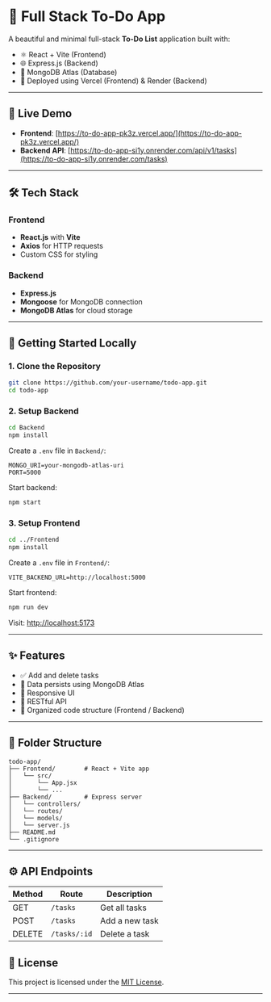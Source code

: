 # 📝 Full Stack To-Do App

A beautiful and minimal full-stack **To-Do List** application built with:

- ⚛️ React + Vite (Frontend)
- 🌐 Express.js (Backend)
- 🍃 MongoDB Atlas (Database)
- 🚀 Deployed using Vercel (Frontend) & Render (Backend)

---

## 🔗 Live Demo

- **Frontend**: [https://to-do-app-pk3z.vercel.app/](https://to-do-app-pk3z.vercel.app/)
- **Backend API**: [https://to-do-app-si1y.onrender.com/api/v1/tasks](https://to-do-app-si1y.onrender.com/tasks)

---

## 🛠 Tech Stack

### Frontend
- **React.js** with **Vite**
- **Axios** for HTTP requests
- Custom CSS for styling

### Backend
- **Express.js**
- **Mongoose** for MongoDB connection
- **MongoDB Atlas** for cloud storage

---

## 🚀 Getting Started Locally

### 1. Clone the Repository

```bash
git clone https://github.com/your-username/todo-app.git
cd todo-app
````

### 2. Setup Backend

```bash
cd Backend
npm install
```

Create a `.env` file in `Backend/`:

```env
MONGO_URI=your-mongodb-atlas-uri
PORT=5000
```

Start backend:

```bash
npm start
```

### 3. Setup Frontend

```bash
cd ../Frontend
npm install
```

Create a `.env` file in `Frontend/`:

```env
VITE_BACKEND_URL=http://localhost:5000
```

Start frontend:

```bash
npm run dev
```

Visit: [http://localhost:5173](http://localhost:5173)

---

## ✨ Features

* ✅ Add and delete tasks
* 💾 Data persists using MongoDB Atlas
* 📱 Responsive UI
* 🔗 RESTful API
* 📂 Organized code structure (Frontend / Backend)

---

## 🧾 Folder Structure

```
todo-app/
├── Frontend/        # React + Vite app
│   └── src/
│       └── App.jsx
│       └── ...
├── Backend/         # Express server
│   └── controllers/
│   └── routes/
│   └── models/
│   └── server.js
├── README.md
└── .gitignore
```

---

## ⚙️ API Endpoints

| Method | Route        | Description    |
| ------ | ------------ | -------------- |
| GET    | `/tasks`     | Get all tasks  |
| POST   | `/tasks`     | Add a new task |
| DELETE | `/tasks/:id` | Delete a task  |

## 📄 License

This project is licensed under the [MIT License](LICENSE).

---
